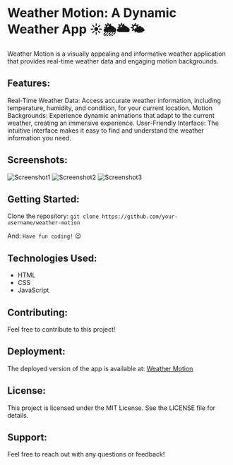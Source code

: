 # Weather Motion: A Dynamic Weather App ️☀️🌦️🌥️🌤️
Weather Motion is a visually appealing and informative weather application that provides real-time weather data and engaging motion backgrounds.

## Features:

Real-Time Weather Data: Access accurate weather information, including temperature, humidity, and condition, for your current location.
Motion Backgrounds: Experience dynamic animations that adapt to the current weather, creating an immersive experience.
User-Friendly Interface: The intuitive interface makes it easy to find and understand the weather information you need.

## Screenshots:
![Screenshot1](https://github.com/user-attachments/assets/e27dd728-272b-462c-abbe-95ce8798c65e)
![Screenshot2](https://github.com/user-attachments/assets/11f120d3-a01f-4123-9540-fe0a682f78e7)
![Screenshot3](https://github.com/user-attachments/assets/117639fe-1234-43ca-bb26-472c096343ff)

## Getting Started:
Clone the repository: `git clone https://github.com/your-username/weather-motion`

And: `Have fun coding!` 😉

## Technologies Used:
- HTML
- CSS
- JavaScript

## Contributing:
Feel free to contribute to this project!

## Deployment:
The deployed version of the app is available at: [Weather Motion](https://weathermo.vercel.app)

## License:
This project is licensed under the MIT License. See the LICENSE file for details.

## Support:
Feel free to reach out with any questions or feedback!
